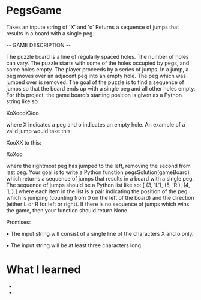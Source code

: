 # PegsGame
Takes an inpute string of 'X' and 'o' Returns a sequence of jumps that results in a board with a single peg. 


-- GAME DESCRIPTION --

The puzzle board is a line of regularly spaced holes. The number of holes can vary. The puzzle starts with
some of the holes occupied by pegs, and some holes empty. The player proceeds by a series of jumps. In a
jump, a peg moves over an adjacent peg into an empty hole. The peg which was jumped over is removed.
The goal of the puzzle is to find a sequence of jumps so that the board ends up with a single peg and all
other holes empty.
For this project, the game board’s starting position is given as a Python string like so:

XoXoooXXoo

where X indicates a peg and o indicates an empty hole. An example of a valid jump would take this:

XooXX
to this:

XoXoo

where the rightmost peg has jumped to the left, removing the second from last peg.
Your goal is to write a Python function pegsSolution(gameBoard) which returns a sequence of jumps that
results in a board with a single peg. The sequence of jumps should be a Python list like so:
[ (3, ’L’), (5, ’R’), (4, ’L’) ]
where each item in the list is a pair indicating the position of the peg which is jumping (counting from 0
on the left of the board) and the direction (either L or R for left or right). If there is no sequence of jumps
which wins the game, then your function should return None.

Promises:

• The input string will consist of a single line of the characters X and o only.

• The input string will be at least three characters long.


# What I learned
*
* 
